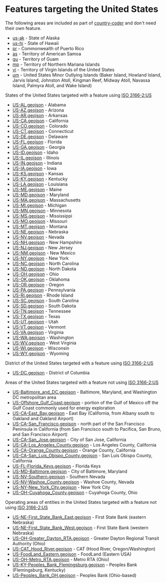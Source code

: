 # Features targeting the United States

The following areas are included as part of [country-coder](https://github.com/rapideditor/country-coder) and don't need their own feature.

- [us-ak](https://location-conflation.com/?locationSet=%7B%22include%22%3A%5B%22us-ak%22%5D%7D&referrer=nsi) - State of Alaska
- [us-hi](https://location-conflation.com/?locationSet=%7B%22include%22%3A%5B%22us-hi%22%5D%7D&referrer=nsi) - State of Hawaii
- [pr](https://location-conflation.com/?locationSet=%7B%22include%22%3A%5B%22pr%22%5D%7D&referrer=nsi) - Commonwealth of Puerto Rico
- [as](https://location-conflation.com/?locationSet=%7B%22include%22%3A%5B%22as%22%5D%7D&referrer=nsi) - Territory of American Samoa
- [gu](https://location-conflation.com/?locationSet=%7B%22include%22%3A%5B%22gu%22%5D%7D&referrer=nsi) - Territory of Guam
- [mp](https://location-conflation.com/?locationSet=%7B%22include%22%3A%5B%22mp%22%5D%7D&referrer=nsi) - Territory of Northern Mariana Islands
- [vi](https://location-conflation.com/?locationSet=%7B%22include%22%3A%5B%22vi%22%5D%7D&referrer=nsi) - Territory of Virgin Islands of the United States
- [um](https://location-conflation.com/?locationSet=%7B%22include%22%3A%5B%22um%22%5D%7D&referrer=nsi) - United States Minor Outlying Islands (Baker Island, Howland Island, Jarvis Island, Johnston Atoll, Kingman Reef, Midway Atoll, Navassa Island, Palmyra Atoll, and Wake Island)

States of the United States targeted with a feature using [ISO 3166-2:US](https://en.wikipedia.org/wiki/ISO_3166-2:US)

- [US-AL.geojson](https://location-conflation.com/?locationSet=%7B%22include%22%3A%5B%22us-al.geojson%22%5D%7D&referrer=nsi) - Alabama
- [US-AZ.geojson](https://location-conflation.com/?locationSet=%7B%22include%22%3A%5B%22us-az.geojson%22%5D%7D&referrer=nsi) - Arizona
- [US-AR.geojson](https://location-conflation.com/?locationSet=%7B%22include%22%3A%5B%22us-ar.geojson%22%5D%7D&referrer=nsi) - Arkansas
- [US-CA.geojson](https://location-conflation.com/?locationSet=%7B%22include%22%3A%5B%22us-ca.geojson%22%5D%7D&referrer=nsi) - California
- [US-CO.geojson](https://location-conflation.com/?locationSet=%7B%22include%22%3A%5B%22us-co.geojson%22%5D%7D&referrer=nsi) - Colorado
- [US-CT.geojson](https://location-conflation.com/?locationSet=%7B%22include%22%3A%5B%22us-ct.geojson%22%5D%7D&referrer=nsi) - Connecticut
- [US-DE.geojson](https://location-conflation.com/?locationSet=%7B%22include%22%3A%5B%22us-de.geojson%22%5D%7D&referrer=nsi) - Delaware
- [US-FL.geojson](https://location-conflation.com/?locationSet=%7B%22include%22%3A%5B%22us-fl.geojson%22%5D%7D&referrer=nsi) - Florida
- [US-GA.geojson](https://location-conflation.com/?locationSet=%7B%22include%22%3A%5B%22us-ga.geojson%22%5D%7D&referrer=nsi) - Georgia
- [US-ID.geojson](https://location-conflation.com/?locationSet=%7B%22include%22%3A%5B%22us-id.geojson%22%5D%7D&referrer=nsi) - Idaho
- [US-IL.geojson](https://location-conflation.com/?locationSet=%7B%22include%22%3A%5B%22us-il.geojson%22%5D%7D&referrer=nsi) - Illinois
- [US-IN.geojson](https://location-conflation.com/?locationSet=%7B%22include%22%3A%5B%22us-in.geojson%22%5D%7D&referrer=nsi) - Indiana
- [US-IA.geojson](https://location-conflation.com/?locationSet=%7B%22include%22%3A%5B%22us-ia.geojson%22%5D%7D&referrer=nsi) - Iowa
- [US-KS.geojson](https://location-conflation.com/?locationSet=%7B%22include%22%3A%5B%22us-ks.geojson%22%5D%7D&referrer=nsi) - Kansas
- [US-KY.geojson](https://location-conflation.com/?locationSet=%7B%22include%22%3A%5B%22us-ky.geojson%22%5D%7D&referrer=nsi) - Kentucky
- [US-LA.geojson](https://location-conflation.com/?locationSet=%7B%22include%22%3A%5B%22us-la.geojson%22%5D%7D&referrer=nsi) - Louisiana
- [US-ME.geojson](https://location-conflation.com/?locationSet=%7B%22include%22%3A%5B%22us-me.geojson%22%5D%7D&referrer=nsi) - Maine
- [US-MD.geojson](https://location-conflation.com/?locationSet=%7B%22include%22%3A%5B%22us-md.geojson%22%5D%7D&referrer=nsi) - Maryland
- [US-MA.geojson](https://location-conflation.com/?locationSet=%7B%22include%22%3A%5B%22us-ma.geojson%22%5D%7D&referrer=nsi) - Massachusetts
- [US-MI.geojson](https://location-conflation.com/?locationSet=%7B%22include%22%3A%5B%22us-mi.geojson%22%5D%7D&referrer=nsi) - Michigan
- [US-MN.geojson](https://location-conflation.com/?locationSet=%7B%22include%22%3A%5B%22us-mn.geojson%22%5D%7D&referrer=nsi) - Minnesota
- [US-MS.geojson](https://location-conflation.com/?locationSet=%7B%22include%22%3A%5B%22us-ms.geojson%22%5D%7D&referrer=nsi) - Mississippi
- [US-MO.geojson](https://location-conflation.com/?locationSet=%7B%22include%22%3A%5B%22us-mo.geojson%22%5D%7D&referrer=nsi) - Missouri
- [US-MT.geojson](https://location-conflation.com/?locationSet=%7B%22include%22%3A%5B%22us-mt.geojson%22%5D%7D&referrer=nsi) - Montana
- [US-NE.geojson](https://location-conflation.com/?locationSet=%7B%22include%22%3A%5B%22us-ne.geojson%22%5D%7D&referrer=nsi) - Nebraska
- [US-NV.geojson](https://location-conflation.com/?locationSet=%7B%22include%22%3A%5B%22us-nv.geojson%22%5D%7D&referrer=nsi) - Nevada
- [US-NH.geojson](https://location-conflation.com/?locationSet=%7B%22include%22%3A%5B%22us-nh.geojson%22%5D%7D&referrer=nsi) - New Hampshire
- [US-NJ.geojson](https://location-conflation.com/?locationSet=%7B%22include%22%3A%5B%22us-nj.geojson%22%5D%7D&referrer=nsi) - New Jersey
- [US-NM.geojson](https://location-conflation.com/?locationSet=%7B%22include%22%3A%5B%22us-nm.geojson%22%5D%7D&referrer=nsi) - New Mexico
- [US-NY.geojson](https://location-conflation.com/?locationSet=%7B%22include%22%3A%5B%22us-ny.geojson%22%5D%7D&referrer=nsi) - New York
- [US-NC.geojson](https://location-conflation.com/?locationSet=%7B%22include%22%3A%5B%22us-nc.geojson%22%5D%7D&referrer=nsi) - North Carolina
- [US-ND.geojson](https://location-conflation.com/?locationSet=%7B%22include%22%3A%5B%22us-nd.geojson%22%5D%7D&referrer=nsi) - North Dakota
- [US-OH.geojson](https://location-conflation.com/?locationSet=%7B%22include%22%3A%5B%22us-oh.geojson%22%5D%7D&referrer=nsi) - Ohio
- [US-OK.geojson](https://location-conflation.com/?locationSet=%7B%22include%22%3A%5B%22us-ok.geojson%22%5D%7D&referrer=nsi) - Oklahoma
- [US-OR.geojson](https://location-conflation.com/?locationSet=%7B%22include%22%3A%5B%22us-or.geojson%22%5D%7D&referrer=nsi) - Oregon
- [US-PA.geojson](https://location-conflation.com/?locationSet=%7B%22include%22%3A%5B%22us-pa.geojson%22%5D%7D&referrer=nsi) - Pennsylvania
- [US-RI.geojson](https://location-conflation.com/?locationSet=%7B%22include%22%3A%5B%22us-ri.geojson%22%5D%7D&referrer=nsi) - Rhode Island
- [US-SC.geojson](https://location-conflation.com/?locationSet=%7B%22include%22%3A%5B%22us-sc.geojson%22%5D%7D&referrer=nsi) - South Carolina
- [US-SD.geojson](https://location-conflation.com/?locationSet=%7B%22include%22%3A%5B%22us-sd.geojson%22%5D%7D&referrer=nsi) - South Dakota
- [US-TN.geojson](https://location-conflation.com/?locationSet=%7B%22include%22%3A%5B%22us-tn.geojson%22%5D%7D&referrer=nsi) - Tennessee
- [US-TX.geojson](https://location-conflation.com/?locationSet=%7B%22include%22%3A%5B%22us-tx.geojson%22%5D%7D&referrer=nsi) - Texas
- [US-UT.geojson](https://location-conflation.com/?locationSet=%7B%22include%22%3A%5B%22us-ut.geojson%22%5D%7D&referrer=nsi) - Utah
- [US-VT.geojson](https://location-conflation.com/?locationSet=%7B%22include%22%3A%5B%22us-vt.geojson%22%5D%7D&referrer=nsi) - Vermont
- [US-VA.geojson](https://location-conflation.com/?locationSet=%7B%22include%22%3A%5B%22us-va.geojson%22%5D%7D&referrer=nsi) - Virginia
- [US-WA.geojson](https://location-conflation.com/?locationSet=%7B%22include%22%3A%5B%22us-wa.geojson%22%5D%7D&referrer=nsi) - Washington
- [US-WV.geojson](https://location-conflation.com/?locationSet=%7B%22include%22%3A%5B%22us-wv.geojson%22%5D%7D&referrer=nsi) - West Virginia
- [US-WI.geojson](https://location-conflation.com/?locationSet=%7B%22include%22%3A%5B%22us-wi.geojson%22%5D%7D&referrer=nsi) - Wisconsin
- [US-WY.geojson](https://location-conflation.com/?locationSet=%7B%22include%22%3A%5B%22us-wy.geojson%22%5D%7D&referrer=nsi) - Wyoming

District of the United States targeted with a feature using [ISO 3166-2:US](https://en.wikipedia.org/wiki/ISO_3166-2:US)

- [US-DC.geojson](https://location-conflation.com/?locationSet=%7B%22include%22%3A%5B%22us-dc.geojson%22%5D%7D&referrer=nsi) - District of Columbia

Areas of the United States targeted with a feature not using [ISO 3166-2:US](https://en.wikipedia.org/wiki/ISO_3166-2:US)

- [US-Baltimore_and_DC.geojson](https://location-conflation.com/?locationSet=%7B%22include%22%3A%5B%22us-baltimore_and_dc.geojson%22%5D%7D&referrer=nsi) - Baltimore, Maryland, and Washington DC metropolitan area
- [US-Offshore_Gulf_Coast.geojson](https://location-conflation.com/?locationSet=%7B%22include%22%3A%5B%22us-offshore_gulf_coast.geojson%22%5D%7D&referrer=nsi) - portion of the Gulf of Mexico off the Gulf Coast commonly used for energy exploration
- [US-CA-East_Bay.geojson](https://location-conflation.com/?locationSet=%7B%22include%22%3A%5B%22us-ca-east_bay.geojson%22%5D%7D&referrer=nsi) - East Bay (California, from Albany south to Oakland and Oakland Airport)
- [US-CA-San_Francisco.geojson](https://location-conflation.com/?locationSet=%7B%22include%22%3A%5B%22us-ca-san_francisco.geojson%22%5D%7D&referrer=nsi) - north part of the San Francisco Peninsula in California (from San Francisco south to Pacifica, San Bruno, and San Francisco Airport)
- [US-CA-San_Jose.geojson](https://location-conflation.com/?locationSet=%7B%22include%22%3A%5B%22us-ca-san_jose.geojson%22%5D%7D&referrer=nsi) - City of San Jose, California
- [US-CA-Los_Angeles_County.geojson](https://location-conflation.com/?locationSet=%7B%22include%22%3A%5B%22us-ca-los_angeles_county.geojson%22%5D%7D&referrer=nsi) - Los Angeles County, California
- [US-CA-Orange_County.geojson](https://location-conflation.com/?locationSet=%7B%22include%22%3A%5B%22us-ca-orange_county.geojson%22%5D%7D&referrer=nsi) - Orange County, California
- [US-CA-San_Luis_Obispo_County.geojson](https://location-conflation.com/?locationSet=%7B%22include%22%3A%5B%22us-ca-san_luis_obispo_county.geojson%22%5D%7D&referrer=nsi) - San Luis Obispo County, California
- [US-FL-Florida_Keys.geojson](https://location-conflation.com/?locationSet=%7B%22include%22%3A%5B%22us-fl-florida_keys.geojson%22%5D%7D&referrer=nsi) - Florida Keys
- [US-MD-Baltimore.geojson](https://location-conflation.com/?locationSet=%7B%22include%22%3A%5B%22us-md-baltimore.geojson%22%5D%7D&referrer=nsi) - City of Baltimore, Maryland
- [US-NV-Southern.geojson](https://location-conflation.com/?locationSet=%7B%22include%22%3A%5B%22us-nv-southern.geojson%22%5D%7D&referrer=nsi) - Southern Nevada
- [US-NV-Washoe_County.geojson](https://location-conflation.com/?locationSet=%7B%22include%22%3A%5B%22us-nv-washoe_county.geojson%22%5D%7D&referrer=nsi) - Washoe County, Nevada
- [US-NY-New_York_City.geojson](https://location-conflation.com/?locationSet=%7B%22include%22%3A%5B%22us-ny-new_york_city.geojson%22%5D%7D&referrer=nsi) - New York City
- [US-OH-Cuyahoga_County.geojson](https://location-conflation.com/?locationSet=%7B%22include%22%3A%5B%22us-oh-cuyahoga_county.geojson%22%5D%7D&referrer=nsi) - Cuyahoga County, Ohio

Operating areas of entities in the United States targeted with a feature not using [ISO 3166-2:US](https://en.wikipedia.org/wiki/ISO_3166-2:US)

- [US-NE-First_State_Bank_East.geojson](https://location-conflation.com/?locationSet=%7B%22include%22%3A%5B%22us-ne-first_state_bank_east.geojson%22%5D%7D&referrer=nsi) - First State Bank (eastern Nebraska)
- [US-NE-First_State_Bank_West.geojson](https://location-conflation.com/?locationSet=%7B%22include%22%3A%5B%22us-ne-first_state_bank_west.geojson%22%5D%7D&referrer=nsi) - First State Bank (western Nebraska)
- [US-OH-Greater_Dayton_RTA.geojson](https://location-conflation.com/?locationSet=%7B%22include%22%3A%5B%22us-oh-greater_dayton_rta.geojson%22%5D%7D&referrer=nsi) - Greater Dayton Regional Transit Authority (Ohio)
- [US-CAT_Hood_River.geojson](https://location-conflation.com/?locationSet=%7B%22include%22%3A%5B%22us-cat_hood_river.geojson%22%5D%7D&referrer=nsi) - CAT (Hood River, Oregon/Washington)
- [US-FoodLand_Eastern.geojson](https://location-conflation.com/?locationSet=%7B%22include%22%3A%5B%22us-foodland_eastern.geojson%22%5D%7D&referrer=nsi) - FoodLand (Eastern USA)
- [US-OH-Metro_RTA.geojson](https://location-conflation.com/?locationSet=%7B%22include%22%3A%5B%22us-oh-metro_rta.geojson%22%5D%7D&referrer=nsi) - Metro RTA (Ohio)
- [US-KY-Peoples_Bank_Flemingsburg.geojson](https://location-conflation.com/?locationSet=%7B%22include%22%3A%5B%22us-ky-peoples_bank_flemingsburg.geojson%22%5D%7D&referrer=nsi) - Peoples Bank (Flemingsburg, Kentucky)
- [US-Peoples_Bank_OH.geojson](https://location-conflation.com/?locationSet=%7B%22include%22%3A%5B%22us-peoples_bank_oh.geojson%22%5D%7D&referrer=nsi) - Peoples Bank (Ohio-based)
